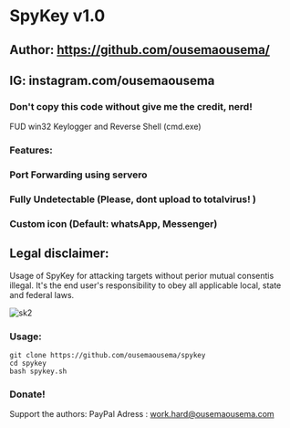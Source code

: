 # SpyKey v1.0
## Author: https://github.com/ousemaousema/
## IG: instagram.com/ousemaousema

### Don't copy this code without give me the credit, nerd!
FUD win32 Keylogger and Reverse Shell (cmd.exe)

### Features:
### Port Forwarding using servero
### Fully Undetectable (Please, dont upload to totalvirus! )
### Custom icon (Default: whatsApp, Messenger)

## Legal disclaimer:
Usage of SpyKey for attacking targets without perior mutual consentis illegal. It's the end user's responsibility to obey all  applicable local, state and federal laws.

![sk2](https://user-images.githubusercontent.com/34893261/44316625-f8735d00-a402-11e8-8cfa-d13cfb6eaa24.png)


### Usage:
```
git clone https://github.com/ousemaousema/spykey
cd spykey
bash spykey.sh
```

### Donate!
Support the authors:
PayPal Adress : work.hard@ousemaousema.com
